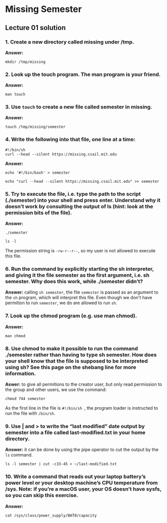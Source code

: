# Missing Semester

## Lecture 01 solution

### 1. Create a new directory called missing under /tmp.

**Answer:** 

``` mkdir /tmp/missing ```

### 2. Look up the touch program. The man program is your friend.

**Answer:** 

``` man touch ```

### 3. Use ```touch``` to create a new file called semester in missing.

**Answer:** 

``` touch /tmp/missing/semester ```

### 4. Write the following into that file, one line at a time: 

```
#!/bin/sh
curl --head --silent https://missing.csail.mit.edu
```

**Answer:** 

``` echo '#!/bin/bash' > semester ```

```echo "curl --head --silent https://missing.csail.mit.edu" >> semester ```

### 5. Try to execute the file, i.e. type the path to the script (./semester) into your shell and press enter. Understand why it doesn’t work by consulting the output of ls (hint: look at the permission bits of the file).

**Answer:** 

```./semester```

```ls -l```

The permission string is ```-rw-r--r--```, so my user is not allowed to execute this file.

### 6. Run the command by explicitly starting the sh interpreter, and giving it the file semester as the first argument, i.e. sh semester. Why does this work, while ./semester didn’t?

**Answer:** calling ```sh semester```, the file ```semester``` is passed as an argument to the ```sh``` program, which will interpret this file. Even though we don't have permition to run ```semester```, we do are allowed to run ```sh```.

### 7. Look up the chmod program (e.g. use man chmod).

**Answer:** 

```man chmod```

### 8. Use chmod to make it possible to run the command ./semester rather than having to type sh semester. How does your shell know that the file is supposed to be interpreted using sh? See this page on the shebang line for more information.

**Aswer:** to give all permitions to the creator user, but only read permission to the group and other users, we use the command:

```chmod 744 semester```

As the first line in the file is ```#!/bin/sh ```, the program loader is instructed to run the file with ```/bin/sh```.

### 9. Use | and > to write the “last modified” date output by semester into a file called last-modified.txt in your home directory.

**Answer:** it can be done by using the pipe operator to cut the output by the ```ls``` command.

```ls -l semester | cut -c33-45 > ~/last-modified.txt```

### 10. Write a command that reads out your laptop battery’s power level or your desktop machine’s CPU temperature from /sys. Note: if you’re a macOS user, your OS doesn’t have sysfs, so you can skip this exercise.

**Answer:**

```cat /sys/class/power_supply/BAT0/capacity```